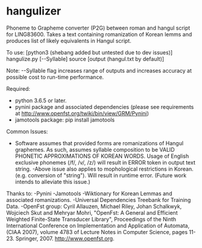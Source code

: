 # hangulizer
Phoneme to Grapheme converter (P2G) between roman and hangul script for LING83600.  Takes a text containing romanization of Korean lemms and produces list of likely equivalents in Hangul script. 

To use:
  [python3 (shebang added but untested due to dev issues)] hangulize.py [--Syllable] source [output (hangul.txt by default)]
  
  Note: --Syllable flag increases range of outputs and increases accuracy at possible cost to run-time performance.

Required: 
- python 3.6.5 or later.  
- pynini package and associated dependencies (please see requirements at http://www.openfst.org/twiki/bin/view/GRM/Pynini)
- jamotools package: pip install jamotools

Common Issues:
- Software assumes that provided forms are romanizations of Hangul graphemes.  As such, assumes syllable composition to be VALID PHONETIC APPROXIMATIONS OF KOREAN WORDS.  Usage of English exclusive phonemes (/f/, /v/, /z/) will result in ERROR token in output text string.
-Above issue also applies to mophological restrictions in Korean.  (e.g. conversion of "string").  Will result in runtime error.  (Future work intends to alleviate this issue.)   

Thanks to:
-Pynini
-Jamotools
-Wiktionary for Korean Lemmas and associated romanizations.
-Universal Dependencies Treebank for Training Data.
-OpenFst group:
        Cyril Allauzen, Michael Riley, Johan Schalkwyk, Wojciech Skut and Mehryar Mohri, 
        "OpenFst: A General and Efficient Weighted Finite-State Transducer Library", 
        Proceedings of the Ninth International Conference on Implementation and 
        Application of Automata, (CIAA 2007), volume 4783 of Lecture Notes in 
        Computer Science, pages 11-23. Springer, 2007. http://www.openfst.org.
